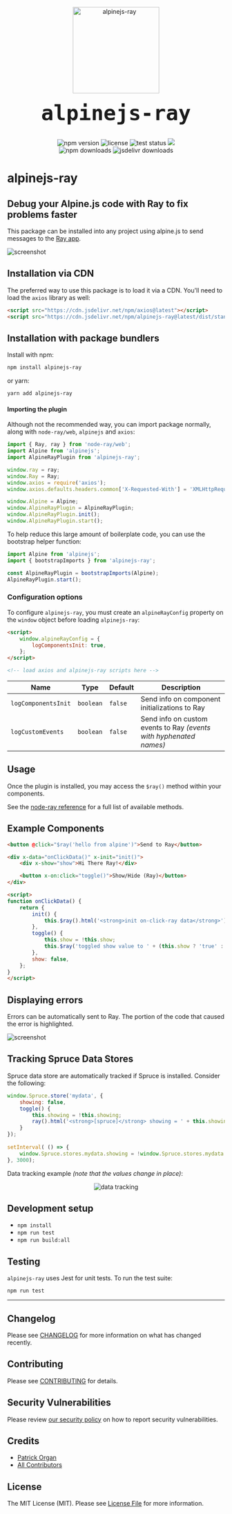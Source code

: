 <p align="center">
    <img src="https://static.permafrost.dev/images/alpinejs-ray/alpinejs-ray-logo-600x300.png" alt="alpinejs-ray" height="200" style="block">
    <br><br>
    <code style="font-size:3.0rem;"><strong>alpinejs-ray</strong></code>
    <br><br>
</p>

<p align="center">
    <img src="https://shields.io/npm/v/alpinejs-ray" alt="npm version"> <img src="https://shields.io/github/license/permafrost-dev/alpinejs-ray" alt="license"> <img src="https://github.com/permafrost-dev/alpinejs-ray/workflows/Run%20Tests/badge.svg?branch=main" alt="test status"> <img src="https://codecov.io/gh/permafrost-dev/alpinejs-ray/branch/main/graph/badge.svg?token=YW2BTKSNEO"/>
    <br>
    <img src="https://shields.io/npm/dt/alpinejs-ray" alt="npm downloads"> <img src="https://data.jsdelivr.com/v1/package/npm/alpinejs-ray/badge?style=rounded" alt="jsdelivr downloads">
</p>

# alpinejs-ray

## Debug your Alpine.js code with Ray to fix problems faster

This package can be installed into any project using alpine.js to send messages to the [Ray app](https://myray.app).

![screenshot](https://static.permafrost.dev/images/alpinejs-ray/screenshot-01.png)

## Installation via CDN

The preferred way to use this package is to load it via a CDN.  You'll need to load the `axios` library as well:

```html
<script src="https://cdn.jsdelivr.net/npm/axios@latest"></script>
<script src="https://cdn.jsdelivr.net/npm/alpinejs-ray@latest/dist/standalone.min.js"></script>
```

## Installation with package bundlers

Install with npm:

```bash
npm install alpinejs-ray
```

or yarn:

```bash
yarn add alpinejs-ray
```

#### Importing the plugin

Although not the recommended way, you can import package normally, along with `node-ray/web`, `alpinejs` and `axios`:

```js 
import { Ray, ray } from 'node-ray/web';
import Alpine from 'alpinejs';
import AlpineRayPlugin from 'alpinejs-ray';

window.ray = ray;
window.Ray = Ray;
window.axios = require('axios');
window.axios.defaults.headers.common['X-Requested-With'] = 'XMLHttpRequest';

window.Alpine = Alpine;
window.AlpineRayPlugin = AlpineRayPlugin;
window.AlpineRayPlugin.init();
window.AlpineRayPlugin.start();
```

To help reduce this large amount of boilerplate code, you can use the bootstrap helper function:

```js
import Alpine from 'alpinejs';
import { bootstrapImports } from 'alpinejs-ray';

const AlpineRayPlugin = bootstrapImports(Alpine);
AlpineRayPlugin.start();
```

### Configuration options

To configure `alpinejs-ray`, you must create an `alpineRayConfig` property on the `window` object before loading `alpinejs-ray`:

```html
<script>
    window.alpineRayConfig = {
        logComponentsInit: true,
    };
</script>

<!-- load axios and alpinejs-ray scripts here -->
```

| Name | Type | Default | Description |
| --- | --- | --- | --- |
| `logComponentsInit` | `boolean` | `false` | Send info on component initializations to Ray |
| `logCustomEvents` | `boolean` | `false` | Send info on custom events to Ray _(events with hyphenated names)_ |

## Usage

Once the plugin is installed, you may access the `$ray()` method within your components.

See the [node-ray reference](https://github.com/permafrost-dev/node-ray#reference) for a full list of available methods.

## Example Components

```html
<button @click="$ray('hello from alpine')">Send to Ray</button>
```

```html
<div x-data="onClickData()" x-init="init()">
    <div x-show="show">Hi There Ray!</div>

    <button x-on:click="toggle()">Show/Hide (Ray)</button>
</div>

<script>        
function onClickData() {
    return {
        init() {
            this.$ray().html('<strong>init on-click-ray data</strong>');
        },
        toggle() {
            this.show = !this.show;
            this.$ray('toggled show value to ' + (this.show ? 'true' : 'false'));
        },
        show: false,
    };
}
</script>
```

## Displaying errors

Errors can be automatically sent to Ray. The portion of the code that caused the error is highlighted.

![screenshot](https://static.permafrost.dev/images/alpinejs-ray/error-display.png)

## Tracking Spruce Data Stores

Spruce data store are automatically tracked if Spruce is installed.  Consider the following:

```js
window.Spruce.store('mydata', {
    showing: false,
    toggle() {
        this.showing = !this.showing;
        ray().html('<strong>[spruce]</strong> showing = ' + this.showing);
    }
});
 
setInterval( () => {
    window.Spruce.stores.mydata.showing = !window.Spruce.stores.mydata.showing;
}, 3000);
```

Data tracking example _(note that the values change in place)_:

<p align="center">
    <img src="https://static.permafrost.dev/images/alpinejs-ray/alpinejs-tracking-spruce-01.gif" alt="data tracking">
</p>

## Development setup

- `npm install`
- `npm run test`
- `npm run build:all`

## Testing

`alpinejs-ray` uses Jest for unit tests.  To run the test suite:

`npm run test`

---

## Changelog

Please see [CHANGELOG](CHANGELOG.md) for more information on what has changed recently.

## Contributing

Please see [CONTRIBUTING](.github/CONTRIBUTING.md) for details.

## Security Vulnerabilities

Please review [our security policy](../../security/policy) on how to report security vulnerabilities.

## Credits

- [Patrick Organ](https://github.com/patinthehat)
- [All Contributors](../../contributors)

## License

The MIT License (MIT). Please see [License File](LICENSE) for more information.
